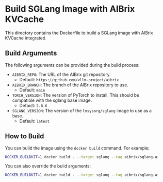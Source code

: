 # Build SGLang Image with AIBrix KVCache

This directory contains the Dockerfile to build a SGLang image with AIBrix KVCache integrated.

## Build Arguments

The following arguments can be provided during the build process:

* `AIBRIX_REPO`: The URL of the AIBrix git repository.
  * Default: `https://github.com/vllm-project/aibrix`
* `AIBRIX_BRANCH`: The branch of the AIBrix repository to use.
  * Default: `main`
* `TORCH_VERSION`: The version of PyTorch to install. This should be compatible with the sglang base image.
  * Default: `2.8.0`
* `SGLANG_VERSION`: The version of the `lmsysorg/sglang` image to use as a base.
  * Default: `latest`

## How to Build

You can build the image using the `docker build` command. For example:

```bash
DOCKER_BUILDKIT=1 docker build . --target sglang --tag aibrix/sglang-aibrix-kvcache:latest-20251028
```

You can also override the build arguments:

```bash
DOCKER_BUILDKIT=1 docker build . --target sglang --tag aibrix/sglang-aibrix-kvcache:v0.5.4-20251028 --build-arg SGLANG_VERSION=v0.5.4
```
